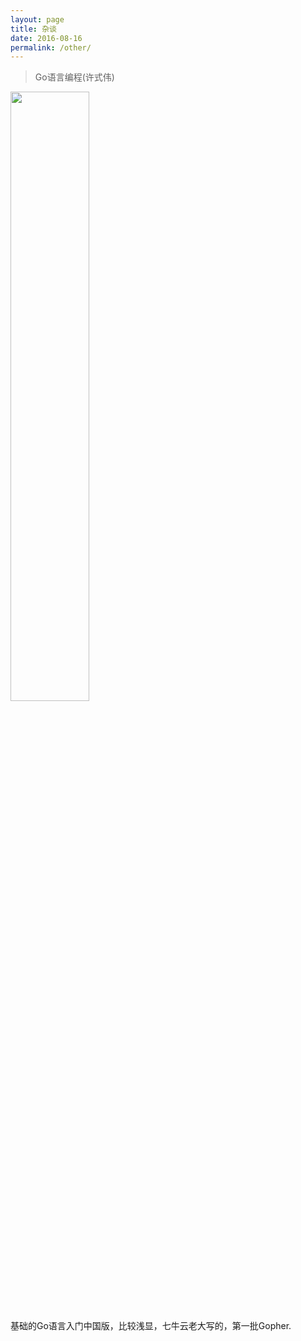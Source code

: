```yaml
---
layout: page
title: 杂谈
date: 2016-08-16
permalink: /other/
---
```

>Go语言编程(许式伟)

<img style="width:50%" alt="" src="https://raw.githubusercontent.com/hunterhug/hunterhug.github.io/master/img/gobook1.jpg"/>
  
基础的Go语言入门中国版，比较浅显，七牛云老大写的，第一批Gopher.

